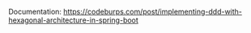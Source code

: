 Documentation: https://codeburps.com/post/implementing-ddd-with-hexagonal-architecture-in-spring-boot
